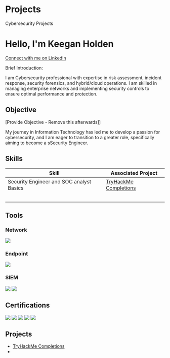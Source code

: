 # Projects
Cybersecurity Projects

# Hello, I'm Keegan Holden
<a href="https://www.linkedin.com/in/keegan-holden34" target="_blank">Connect with me on LinkedIn</a>


Brief Introduction:

I am Cybersecurity professional with expertise in risk assessment, incident response, security forensics, and hybrid/cloud operations. I am skilled in managing enterprise networks and implementing security controls to ensure optimal performance and protection.

## Objective
[Provide Objective - Remove this afterwards]]

My journey in Information Technology has led me to develop a passion for cybersecurity, and I am eager to transition to a greater role, specifically aiming to become a sSecurity Engineer.

## Skills

| Skill                                         | Associated Project         |
|-----------------------------------------------|----------------------------|
|  Security Engineer and SOC analyst Basics     | <a href="https://github.com/Holden34/TryHackMe">TryHackMe Completions</a>|
|  | |
|         | |
|      | |
|                  | |
|  | |

## Tools

### Network
<div>
    <img src="https://img.shields.io/badge/-Wireshark-1679A7?&style=for-the-badge&logo=Wireshark&logoColor=white" />
</div>

### Endpoint
<div>
    <img src="https://img.shields.io/badge/-Microsoft_Defender_for_Endpoint-00A4EF?&style=for-the-badge&logo=Microsoft&logoColor=white" />
</div>

### SIEM
<div>
    <img src="https://img.shields.io/badge/-Splunk-000000?&style=for-the-badge&logo=Splunk&logoColor=white" />
    <img src="https://img.shields.io/badge/-Elastic-005571?&style=for-the-badge&logo=Elastic&logoColor=white" />
</div>

## Certifications
<div>
<img src="https://img.shields.io/badge/-Security%2B-FF0000?&style=for-the-badge&logo=CompTIA&logoColor=white" />
<img src="https://img.shields.io/badge/-Network%2B-007ACC?&style=for-the-badge&logo=CompTIA&logoColor=white" />
<img src="https://img.shields.io/badge/-SSCP-00ADEF?style=for-the-badge&logo=ISC2&logoColor=white" />
<img src="https://img.shields.io/badge/-AZ--900-0078D4?style=for-the-badge&logo=Microsoft%20Azure&logoColor=white" />
<img src="https://img.shields.io/badge/-OCI%20AI%20Foundations-F80000?style=for-the-badge&logo=Oracle&logoColor=white" />
</div>

## Projects
- <a href="https://github.com/Holden34/TryHackMe">TryHackMe Completions</a>
- 
